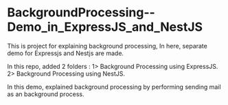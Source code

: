 # BackgroundProcessing--Demo_in_ExpressJS_and_NestJS
This is project for explaining background processing, In here, separate demo for Expressjs and Nestjs are made.  

In this repo, added 2 folders : 
  1> Background Processing using ExpressJS.
  2> Background Processing using NestJS.

In this demo, explained background processing by performing sending mail as an background process.
